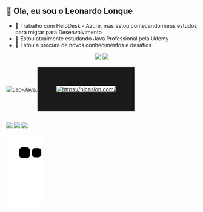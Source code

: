 ## 👋 Ola, eu sou o Leonardo Lonque
- 👀 Trabalho com HelpDesk - Azure, mas estou comecando meus estudos para migrar para Desenvolvimento
- 🌱 Estou atualmente estudando Java Professional pela Udemy
- 💞️ Estou a procura de novos conhecimentos e desafios

<div align="center">
  <a href="https://github.com/Leo22LonqueDev">
  <img height="180em" src="https://github-readme-stats.vercel.app/api?username=Leo22LonqueDev&show_icons=true&theme=cobalt&include_all_commits=true&count_private=true"/>
  <img height="180em" src="https://github-readme-stats.vercel.app/api/top-langs/?username=Leo22LonqueDev&layout=compact&langs_count=7&theme=cobalt"/>
</div>
  
<div style="display: inline_block"><br>
  <img align="center" alt="Leo-Java" height="40" width="50" src="https://cdn.jsdelivr.net/gh/devicons/devicon/icons/java/java-original-wordmark.svg">
  <a href="https://picasion.com/"><img src="https://i.picasion.com/pic92/4b242e1231a1d502a15bc7b9b88a0552.gif" width="300" height="302" border="50" alt="https://picasion.com/" /></a><br /><a href="https://picasion.com/">
</div>
  
 ##
  
<div> 
  <a href="https://www.instagram.com/leo_lonque/" target="_blank"><img src="https://img.shields.io/badge/-Instagram-%23E4405F?style=for-the-badge&logo=instagram&logoColor=white" target="_blank"></a>
  <a href = "mailto:leonardoarrudalonque@outlook.com"><img src="https://img.shields.io/badge/Microsoft_Outlook-0078D4?style=for-the-badge&logo=microsoft-outlook&logoColor=white" target="_blank"></a>
  <a href="https://www.linkedin.com/in/leonardo-de-arruda-lonque-a1056b1a0/" target="_blank"><img src="https://img.shields.io/badge/-LinkedIn-%230077B5?style=for-the-badge&logo=linkedin&logoColor=white" target="_blank"></a> 
  
  ![Snake animation](https://github.com/Leo22LonqueDev/Leo22LonqueDev/blob/output/github-contribution-grid-snake.svg)
  
</div>
        

<!---
Leo22LonqueDev/Leo22LonqueDev is a ✨ special ✨ repository because its `README.md` (this file) appears on your GitHub profile.
You can click the Preview link to take a look at your changes.
--->
